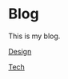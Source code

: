 # Blog

This is my blog.

<a class="page" href="Design">Design</a>

<a class="page" href="Tech.md">Tech</a>

